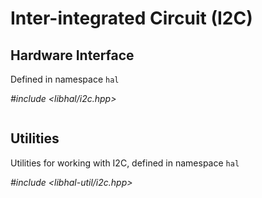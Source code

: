 # Inter-integrated Circuit (I2C)

## Hardware Interface
Defined in namespace `hal`

*#include <libhal/i2c.hpp>*
```{doxygenclass} hal::i2c
```

## Utilities
Utilities for working with I2C, defined in namespace `hal`

*#include <libhal-util/i2c.hpp>*
```{doxygengroup} I2CUtils
```